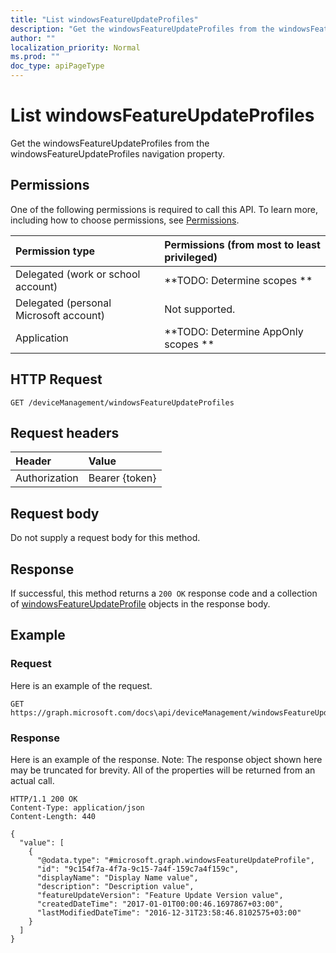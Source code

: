 ```yaml
---
title: "List windowsFeatureUpdateProfiles"
description: "Get the windowsFeatureUpdateProfiles from the windowsFeatureUpdateProfiles navigation property."
author: ""
localization_priority: Normal
ms.prod: ""
doc_type: apiPageType
---
```


# List windowsFeatureUpdateProfiles

Get the windowsFeatureUpdateProfiles from the windowsFeatureUpdateProfiles navigation property.

## Permissions
One of the following permissions is required to call this API. To learn more, including how to choose permissions, see [Permissions](/concepts/permissions-reference.md).

|Permission type|Permissions (from most to least privileged)|
|:---|:---|
|Delegated (work or school account)|**TODO: Determine scopes **|
|Delegated (personal Microsoft account)|Not supported.|
|Application|**TODO: Determine AppOnly scopes **|

## HTTP Request
<!-- {
  "blockType": "ignored"
}
-->
``` http
GET /deviceManagement/windowsFeatureUpdateProfiles
```

## Request headers
|Header|Value|
|:---|:---|
|Authorization|Bearer {token}|

## Request body
Do not supply a request body for this method.

## Response
If successful, this method returns a `200 OK` response code and a collection of [windowsFeatureUpdateProfile](../resources/windowsfeatureupdateprofile.md) objects in the response body.

## Example

### Request
Here is an example of the request.
<!-- {
  "blockType": "request",
  "name": "get_windowsfeatureupdateprofile"
}
-->
``` http
GET https://graph.microsoft.com/docs\api/deviceManagement/windowsFeatureUpdateProfiles
```

### Response
Here is an example of the response. Note: The response object shown here may be truncated for brevity. All of the properties will be returned from an actual call.
<!-- {
  "blockType": "response",
  "truncated": true,
  "@odata.type": "collection(microsoft.graph.windowsfeatureupdateprofile)"
}
-->
``` http
HTTP/1.1 200 OK
Content-Type: application/json
Content-Length: 440

{
  "value": [
    {
      "@odata.type": "#microsoft.graph.windowsFeatureUpdateProfile",
      "id": "9c154f7a-4f7a-9c15-7a4f-159c7a4f159c",
      "displayName": "Display Name value",
      "description": "Description value",
      "featureUpdateVersion": "Feature Update Version value",
      "createdDateTime": "2017-01-01T00:00:46.1697867+03:00",
      "lastModifiedDateTime": "2016-12-31T23:58:46.8102575+03:00"
    }
  ]
}
```

